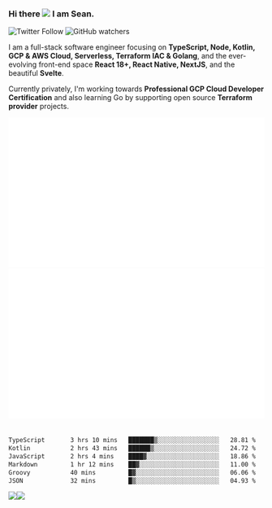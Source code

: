 ### Hi there <img src="https://raw.githubusercontent.com/MartinHeinz/MartinHeinz/master/wave.gif" width="30" /> I am Sean.
![Twitter Follow](https://img.shields.io/twitter/follow/JuniorDEVed?style=social)  ![GitHub watchers](https://img.shields.io/github/watchers/JuniorDEVed/JuniorDEVed?style=social)

I am a full-stack software engineer focusing on **TypeScript, Node, Kotlin, GCP & AWS Cloud, Serverless, Terraform IAC & Golang**, and the ever-evolving front-end space **React 18+, React Native, NextJS**, and the beautiful **Svelte**.

Currently privately, I'm working towards **Professional GCP Cloud Developer Certification** and also learning Go by supporting open source **Terraform provider** projects.

 <!--
https://github.community/t/support-theme-context-for-images-in-light-vs-dark-mode/147981/84
-->
<a href="https://github.com/jstrieb/github-stats">
<img src="https://github.com/algoflows/github-stats/blob/master/generated/overview.svg#gh-light-mode-only" />
<img src="https://github.com/algoflows/github-stats/blob/master/generated/languages.svg#gh-light-mode-only" />
<!--
<img src="https://github.com/algoflows/github-stats/blob/master/generated/overview.svg#gh-dark-mode-only" />
<img src="https://github.com/algoflows/github-stats/blob/master/generated/languages.svg#gh-dark-mode-only" />
-->
</a>

<br>
<br>
 
 <!--START_SECTION:waka-->

```text
TypeScript       3 hrs 10 mins   ███████▒░░░░░░░░░░░░░░░░░   28.81 %
Kotlin           2 hrs 43 mins   ██████▒░░░░░░░░░░░░░░░░░░   24.72 %
JavaScript       2 hrs 4 mins    ████▓░░░░░░░░░░░░░░░░░░░░   18.86 %
Markdown         1 hr 12 mins    ██▓░░░░░░░░░░░░░░░░░░░░░░   11.00 %
Groovy           40 mins         █▓░░░░░░░░░░░░░░░░░░░░░░░   06.06 %
JSON             32 mins         █▒░░░░░░░░░░░░░░░░░░░░░░░   04.93 %
```

<!--END_SECTION:waka-->

<img width="140" src="https://badges.images.credential.net/1548277101436.png"><img width="140" src="https://images.credly.com/size/340x340/images/99289602-861e-4929-8277-773e63a2fa6f/image.png">
